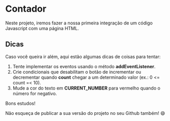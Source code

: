 # Contador

Neste projeto, iremos fazer a nossa primeira integração de um código Javascript com uma página HTML.

## Dicas

Caso você queira ir além, aqui estão algumas dicas de coisas para tentar:

1. Tente implementar os eventos usando o método **addEventListener**.
2. Crie condicionais que desabilitam o botão de incrementar ou decrementar quando **count** chegar a um determinado valor (ex.: 0 <= count =< 10).
3. Mude a cor do texto em **CURRENT_NUMBER** para vermelho quando o número for negativo.

Bons estudos!

Não esqueça de publicar a sua versão do projeto no seu Github também! 😄
